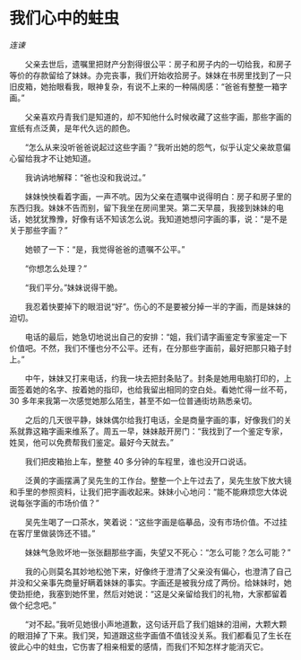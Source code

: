# 我们心中的蛀虫

*连谏*

　　父亲去世后，遗嘱里把财产分割得很公平：房子和房子内的一切给我，和房子等价的存款留给了妹妹。办完丧事，我们开始收拾房子。妹妹在书房里找到了一只旧皮箱，她抬眼看我，眼神复杂，有说不上来的一种隔阂感：“爸爸有整整一箱字画。”

　　父亲喜欢丹青我们是知道的，却不知他什么时候收藏了这些字画，那些字画的宣纸有点泛黄，是年代久远的颜色。

　　“怎么从来没听爸爸说起过这些字画？”我听出她的怨气，似乎认定父亲故意偏心留给我才不让她知道。

　　我讷讷地解释：“爸也没和我说过。”

　　妹妹怏怏看着字画，一声不吭。因为父亲在遗嘱中说得明白：房子和房子里的东西归我。妹妹不告而别，留下我坐在房间里哭。第二天早晨，我接到妹妹的电话，她犹犹豫豫，好像有话不知该怎么说。我知道她想问字画的事，说：“是不是关于那些字画？”

　　她顿了一下：“是，我觉得爸爸的遗嘱不公平。”

　　“你想怎么处理？”

　　“我们平分。”妹妹说得干脆。

　　我忍着快要掉下的眼泪说“好”。伤心的不是要被分掉一半的字画，而是妹妹的迫切。

　　电话的最后，她急切地说出自己的安排：“姐，我们请字画鉴定专家鉴定一下价值吧。不然，我们不懂也分不公平。还有，在分那些字画前，最好把那只箱子封上。”

　　中午，妹妹又打来电话，约我一块去把封条贴了。封条是她用电脑打印的，上面签着她的名字、按着她的指印，也给我留出相同的空白处。看她忙得一丝不苟，30 多年来我第一次感觉她那么陌生，甚至不如一位普通街坊熟悉亲切。

　　之后的几天很平静，妹妹偶尔给我打电话，全是商量字画的事，好像我们的关系就靠这箱字画来维系了。周五一早，妹妹敲开房门：“我找到了一个鉴定专家，姓吴，他可以免费帮我们鉴定。最好今天就去。”

　　我们把皮箱抬上车，整整 40 多分钟的车程里，谁也没开口说话。

　　泛黄的字画摆满了吴先生的工作台。整整一个上午过去了，吴先生放下放大镜和手里的参照资料，让我们把字画收起来。妹妹小心地问：“能不能麻烦您大体说说每张字画的市场价值？”

　　吴先生喝了一口茶水，笑着说：“这些字画是临摹品，没有市场价值。不过挂在客厅里做装饰还不错。”

　　妹妹气急败坏地一张张翻那些字画，失望又不死心：“怎么可能？怎么可能？”

　　我的心则莫名其妙地松弛下来，好像终于澄清了父亲没有偏心，也澄清了自己并没和父亲事先商量好瞒着妹妹的事实。字画还是被我分成了两份。给妹妹时，她使劲拒绝，我塞到她怀里，然后对她说：“这是父亲留给我们的礼物，大家都留着做个纪念吧。”

　　“对不起。”我听见她很小声地道歉，这句话开启了我们姐妹的泪闸，大颗大颗的眼泪掉了下来。我们哭，知道跟这些字画值不值钱没关系。我们都看见了生长在彼此心中的蛀虫，它伤害了相亲相爱的感情，而我们不知怎样才能消灭它。